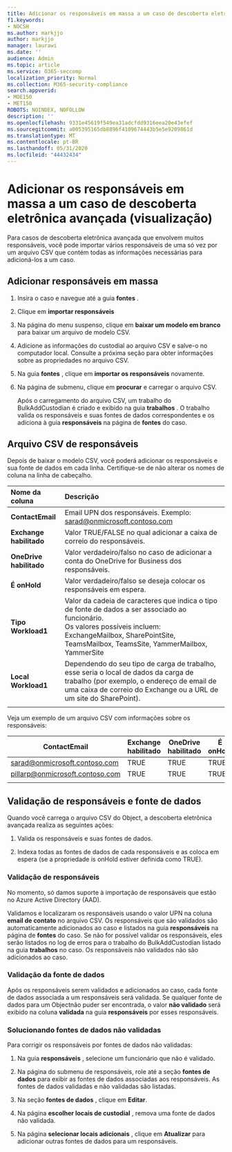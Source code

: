 ```yaml
---
title: Adicionar os responsáveis em massa a um caso de descoberta eletrônica avançada
f1.keywords:
- NOCSH
ms.author: markjjo
author: markjjo
manager: laurawi
ms.date: ''
audience: Admin
ms.topic: article
ms.service: O365-seccomp
localization_priority: Normal
ms.collection: M365-security-compliance
search.appverid:
- MOE150
- MET150
ROBOTS: NOINDEX, NOFOLLOW
description: ''
ms.openlocfilehash: 9331e45619f549ea31adcfdd9316eea20e43efef
ms.sourcegitcommit: a005395165db8896f4109674443b5e5e9209861d
ms.translationtype: MT
ms.contentlocale: pt-BR
ms.lasthandoff: 05/31/2020
ms.locfileid: "44432434"
---
```

# <a name="bulk-add-custodians-to-an-advanced-ediscovery-case-preview"></a>Adicionar os responsáveis em massa a um caso de descoberta eletrônica avançada (visualização)

Para casos de descoberta eletrônica avançada que envolvem muitos responsáveis, você pode importar vários responsáveis de uma só vez por um arquivo CSV que contém todas as informações necessárias para adicioná-los a um caso.

## <a name="bulk-add-custodians"></a>Adicionar responsáveis em massa

1. Insira o caso e navegue até a guia **fontes** .

2. Clique em **importar responsáveis**

3. Na página do menu suspenso, clique em **baixar um modelo em branco** para baixar um arquivo de modelo CSV.

4. Adicione as informações do custodial ao arquivo CSV e salve-o no computador local. Consulte a próxima seção para obter informações sobre as propriedades no arquivo CSV.

5. Na guia **fontes** , clique em **importar os responsáveis** novamente. 
6. Na página de submenu, clique em **procurar** e carregar o arquivo CSV.

   Após o carregamento do arquivo CSV, um trabalho do BulkAddCustodian é criado e exibido na guia **trabalhos** . O trabalho valida os responsáveis e suas fontes de dados correspondentes e os adiciona à guia **responsáveis** na página de **fontes** do caso.

## <a name="custodian-csv-file"></a>Arquivo CSV de responsáveis

Depois de baixar o modelo CSV, você poderá adicionar os responsáveis e sua fonte de dados em cada linha. Certifique-se de não alterar os nomes de coluna na linha de cabeçalho.

| Nome da coluna|Descrição|
|:------- |:------------------------------------------------------------|
|**ContactEmail**     | Email UPN dos responsáveis. Exemplo: sarad@onmicrosoft.contoso.com           |
|**Exchange habilitado** | Valor TRUE/FALSE no qual adicionar a caixa de correio do responsáveis.      |
|**OneDrive habilitado** | Valor verdadeiro/falso no caso de adicionar a conta do OneDrive for Business dos responsáveis. |
|**É onHold**        | Valor verdadeiro/falso se deseja colocar os responsáveis em espera.       |
|**Tipo Workload1**         | Valor da cadeia de caracteres que indica o tipo de fonte de dados a ser associado ao funcionário. <br />Os valores possíveis incluem: <br />ExchangeMailbox, SharePointSite, TeamsMailbox, TeamsSite, YammerMailbox, YammerSite |
|**Local Workload1**     | Dependendo do seu tipo de carga de trabalho, esse seria o local de dados da carga de trabalho (por exemplo, o endereço de email de uma caixa de correio do Exchange ou a URL de um site do SharePoint). |
|||

Veja um exemplo de um arquivo CSV com informações sobre os responsáveis:  

| ContactEmail      | Exchange habilitado | OneDrive habilitado | É onHold | Tipo Workload1 | Local Workload1             |
| ----------------- | ---------------- | ---------------- | --------- | -------------- | ------------------------------ |
|sarad@onmicrosoft.contoso.com | TRUE             | TRUE             | TRUE      | SharePointSite | https://contoso.sharepoint.com |
|pillarp@onmicrosoft.contoso.com | TRUE             | TRUE             | TRUE      | |  |
||||||

## <a name="custodian-and-data-source-validation"></a>Validação de responsáveis e fonte de dados

Quando você carrega o arquivo CSV do Object, a descoberta eletrônica avançada realiza as seguintes ações:

1. Valida os responsáveis e suas fontes de dados. 

2. Indexa todas as fontes de dados de cada responsáveis e as coloca em espera (se a propriedade is onHold estiver definida como TRUE).

### <a name="custodian-validation"></a>Validação de responsáveis

No momento, só damos suporte à importação de responsáveis que estão no Azure Active Directory (AAD).

Validamos e localizaram os responsáveis usando o valor UPN na coluna **email de contato** no arquivo CSV. Os responsáveis que são validados são automaticamente adicionados ao caso e listados na guia **responsáveis** na página de **fontes** do caso. Se não for possível validar os responsáveis, eles serão listados no log de erros para o trabalho do BulkAddCustodian listado na guia **trabalhos** no caso. Os responsáveis não validados não são adicionados ao caso.

### <a name="data-source-validation"></a>Validação da fonte de dados

Após os responsáveis serem validados e adicionados ao caso, cada fonte de dados associada a um responsáveis será validada. Se qualquer fonte de dados para um Objectnão puder ser encontrada, o valor **não validado** será exibido na coluna **validada** na guia **responsáveis** por esses responsáveis.

### <a name="remediating-unvalidated-data-sources"></a>Solucionando fontes de dados não validadas

Para corrigir os responsáveis por fontes de dados não validadas: 

1. Na guia **responsáveis** , selecione um funcionário que não é validado.

2. Na página do submenu de responsáveis, role até a seção **fontes de dados** para exibir as fontes de dados associadas aos responsáveis. As fontes de dados validadas e não validadas são listadas.

3. Na seção **fontes de dados** , clique em **Editar**.

4. Na página **escolher locais de custodial** , remova uma fonte de dados não validada.

5. Na página **selecionar locais adicionais** , clique em **Atualizar** para adicionar outras fontes de dados para um responsáveis.
